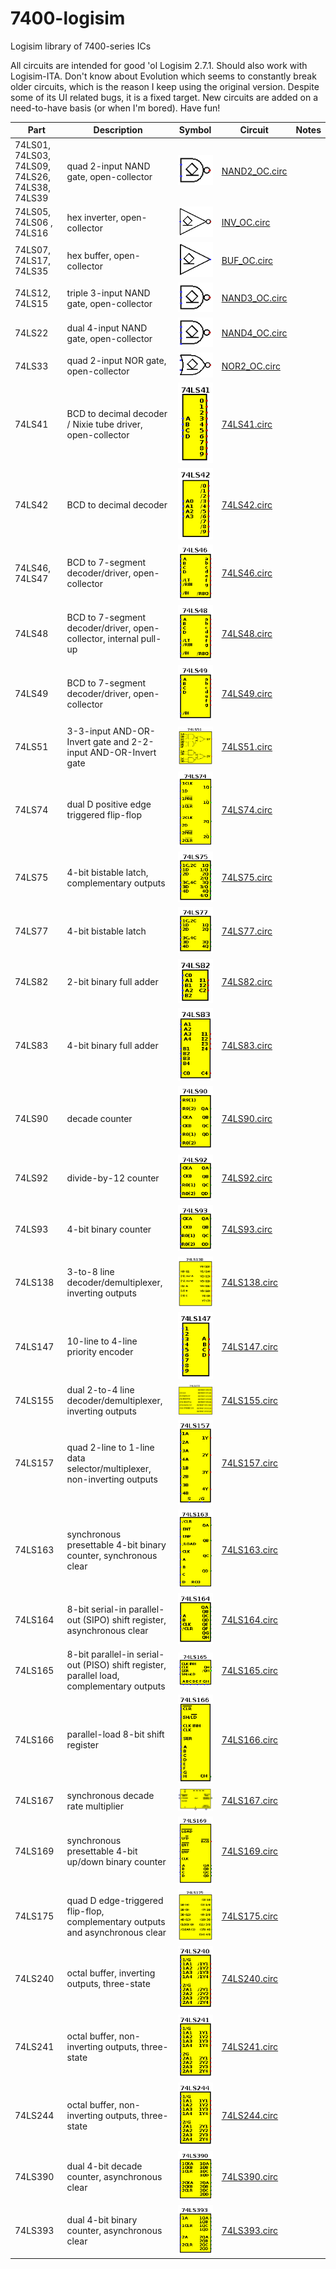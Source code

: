 # 7400-logisim
Logisim library of 7400-series ICs

All circuits are intended for good 'ol Logisim 2.7.1.
Should also work with Logisim-ITA.
Don't know about Evolution which seems to constantly break older circuits, which is the reason I keep using the original version.
Despite some of its UI related bugs, it is a fixed target.
New circuits are added on a need-to-have basis (or when I'm bored).
Have fun!

| Part | Description | Symbol | Circuit | Notes |
| --- | --- | --- | --- | --- |
| 74LS01, 74LS03, 74LS09, 74LS26, 74LS38, 74LS39 | quad 2-input NAND gate, open-collector | ![](png/nand2_oc.png) | [NAND2_OC.circ](circ/NAND_OC.circ) | |
| 74LS05, 74LS06 , 74LS16 | hex inverter, open-collector | ![](png/inv_oc.png) | [INV_OC.circ](circ/INV_OC.circ) | |
| 74LS07, 74LS17, 74LS35 | hex buffer, open-collector | ![](png/buf_oc.png) | [BUF_OC.circ](circ/BUF_OC.circ) | |
| 74LS12, 74LS15 | triple 3-input NAND gate, open-collector | ![](png/nand3_oc.png) | [NAND3_OC.circ](circ/NAND3_OC.circ) | |
| 74LS22 | dual 4-input NAND gate, open-collector | ![](png/nand4_oc.png) | [NAND4_OC.circ](circ/NAND4_OC.circ) | |
| 74LS33 | quad 2-input NOR gate, open-collector | ![](png/nor2_oc.png) | [NOR2_OC.circ](circ/NOR2_OC.circ) | |
| 74LS41 | BCD to decimal decoder / Nixie tube driver, open-collector | ![](png/74LS41.png) | [74LS41.circ](circ/74LS41.circ) | |
| 74LS42 | BCD to decimal decoder | ![](png/74LS42.png) | [74LS42.circ](circ/74LS42.circ) | |
| 74LS46, 74LS47 | BCD to 7-segment decoder/driver, open-collector | ![](png/74LS46.png) | [74LS46.circ](circ/74LS46.circ) | |
| 74LS48 | BCD to 7-segment decoder/driver, open-collector, internal pull-up | ![](png/74LS48.png) | [74LS48.circ](circ/74LS48.circ) | |
| 74LS49 | BCD to 7-segment decoder/driver, open-collector | ![](png/74LS49.png) | [74LS49.circ](circ/74LS49.circ) | |
| 74LS51 | 3-3-input AND-OR-Invert gate and 2-2-input AND-OR-Invert gate | ![](png/74LS51.png) | [74LS51.circ](circ/74LS51.circ) | |
| 74LS74 | dual D positive edge triggered flip-flop | ![](png/74LS74.png) | [74LS74.circ](circ/74LS74.circ) | |
| 74LS75 | 4-bit bistable latch, complementary outputs | ![](png/74LS75.png) | [74LS75.circ](circ/74LS75.circ) | |
| 74LS77 | 4-bit bistable latch | ![](png/74LS77.png) | [74LS77.circ](circ/74LS77.circ) | |
| 74LS82 | 2-bit binary full adder | ![](png/74LS82.png) | [74LS82.circ](circ/74LS82.circ) | |
| 74LS83 | 4-bit binary full adder | ![](png/74LS83.png) | [74LS83.circ](circ/74LS83.circ) | |
| 74LS90 | decade counter | ![](png/74LS90.png) | [74LS90.circ](circ/74LS90.circ) | |
| 74LS92 | divide-by-12 counter | ![](png/74LS92.png) | [74LS92.circ](circ/74LS92.circ) | |
| 74LS93 | 4-bit binary counter | ![](png/74LS93.png) | [74LS93.circ](circ/74LS93.circ) | |
| 74LS138 | 3-to-8 line decoder/demultiplexer, inverting outputs| ![](png/74LS138.png) | [74LS138.circ](circ/74LS138.circ) | |
| 74LS147 | 10-line to 4-line priority encoder | ![](png/74LS147.png) | [74LS147.circ](circ/74LS147.circ) | |
| 74LS155 | dual 2-to-4 line decoder/demultiplexer, inverting outputs | ![](png/74LS155.png) | [74LS155.circ](circ/74LS155.circ) | |
| 74LS157 | quad 2-line to 1-line data selector/multiplexer, non-inverting outputs | ![](png/74LS157.png) | [74LS157.circ](circ/74LS157.circ) | |
| 74LS163 | synchronous presettable 4-bit binary counter, synchronous clear | ![](png/74LS163.png) | [74LS163.circ](circ/74LS163.circ) | |
| 74LS164 | 8-bit serial-in parallel-out (SIPO) shift register, asynchronous clear | ![](png/74LS164.png) | [74LS164.circ](circ/74LS164.circ) | |
| 74LS165 | 8-bit parallel-in serial-out (PISO) shift register, parallel load, complementary outputs | ![](png/74LS165.png) | [74LS165.circ](circ/74LS165.circ) | |
| 74LS166 | parallel-load 8-bit shift register | ![](png/74LS166.png) | [74LS166.circ](circ/74LS166.circ) | |
| 74LS167 | synchronous decade rate multiplier  | ![](png/74LS167.png) | [74LS167.circ](circ/74LS167.circ) | |
| 74LS169 | synchronous presettable 4-bit up/down binary counter | ![](png/74LS169.png) | [74LS169.circ](circ/74LS169.circ) | |
| 74LS175 | quad D edge-triggered flip-flop, complementary outputs and asynchronous clear | ![](png/74LS175.png) | [74LS175.circ](circ/74LS175.circ) | |
| 74LS240 | octal buffer, inverting outputs, three-state | ![](png/74LS240.png) | [74LS240.circ](circ/74LS240.circ) | |
| 74LS241 | octal buffer, non-inverting outputs, three-state | ![](png/74LS241.png) | [74LS241.circ](circ/74LS241.circ) | |
| 74LS244 | octal buffer, non-inverting outputs, three-state | ![](png/74LS244.png) | [74LS244.circ](circ/74LS244.circ) | |
| 74LS390 | dual 4-bit decade counter, asynchronous clear | ![](png/74LS390.png) | [74LS390.circ](circ/74LS390.circ) | |
| 74LS393 | dual 4-bit binary counter, asynchronous clear | ![](png/74LS393.png) | [74LS393.circ](circ/74LS393.circ) | |

